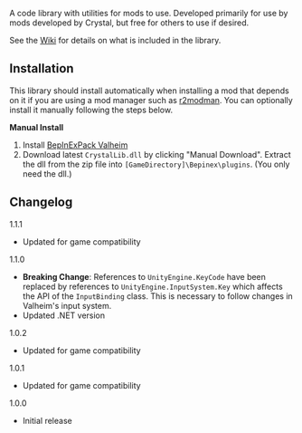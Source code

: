 A code library with utilities for mods to use. Developed primarily for use by mods developed by Crystal, but free for others to use if desired.

See the [Wiki](https://valheim.thunderstore.io/package/Crystal/CrystalLib/wiki) for details on what is included in the library.

## Installation
This library should install automatically when installing a mod that depends on it if you are using a mod manager such as [r2modman](https://thunderstore.io/package/ebkr/r2modman/). You can optionally install it manually following the steps below.

**Manual Install**

1. Install [BepInExPack Valheim](https://valheim.thunderstore.io/package/denikson/BepInExPack_Valheim/)
2. Download latest ``CrystalLib.dll`` by clicking "Manual Download". Extract the dll from the zip file into ``[GameDirectory]\Bepinex\plugins``. (You only need the dll.)

## Changelog

1.1.1

* Updated for game compatibility

1.1.0

* **Breaking Change**: References to `UnityEngine.KeyCode` have been replaced by references to `UnityEngine.InputSystem.Key` which affects the API of the `InputBinding` class. This is necessary to follow changes in Valheim's input system.
* Updated .NET version

1.0.2

* Updated for game compatibility

1.0.1

* Updated for game compatibility

1.0.0

* Initial release
